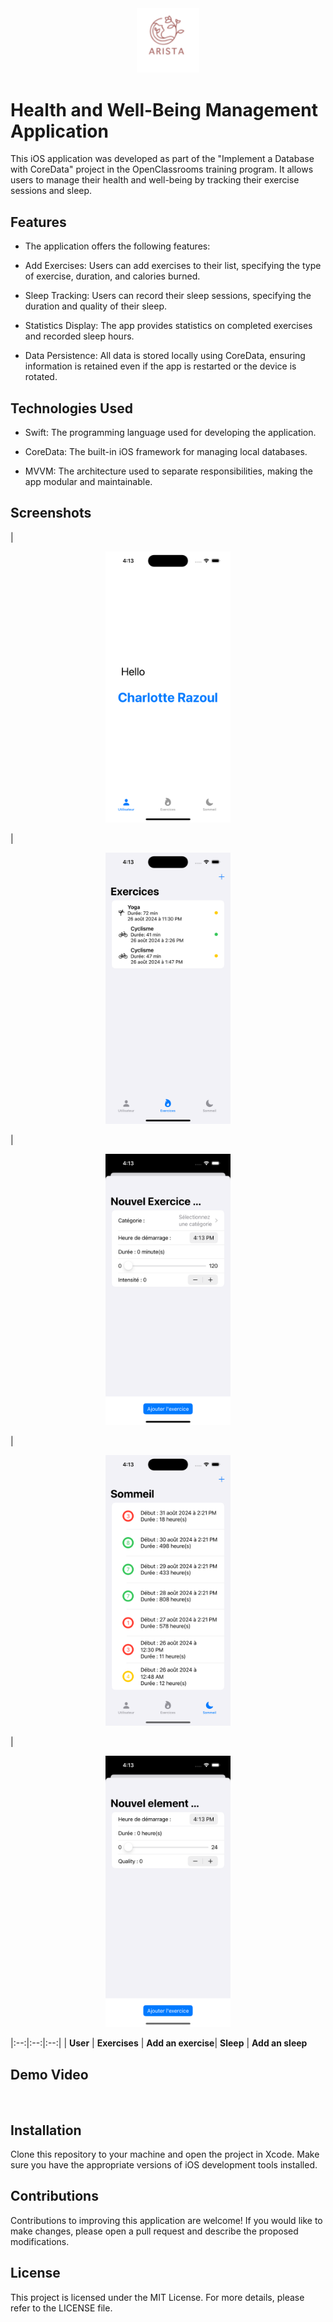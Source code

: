 
<div align="center">
<img src="Screenshots/icone.png" alt="" width="100">
</div>

# Health and Well-Being Management Application

<p>This iOS application was developed as part of the "Implement a Database with CoreData" project in the OpenClassrooms training program. It allows users to manage their health and well-being by tracking their exercise sessions and sleep.</p>

## Features

- The application offers the following features:

- Add Exercises: Users can add exercises to their list, specifying the type of exercise, duration, and calories burned.

- Sleep Tracking: Users can record their sleep sessions, specifying the duration and quality of their sleep.

- Statistics Display: The app provides statistics on completed exercises and recorded sleep hours.

- Data Persistence: All data is stored locally using CoreData, ensuring information is retained even if the app is restarted or the device is rotated.

## Technologies Used

- Swift: The programming language used for developing the application.

- CoreData: The built-in iOS framework for managing local databases.

- MVVM: The architecture used to separate responsibilities, making the app modular and maintainable.

## Screenshots


| <p align="center"><img src="Screenshots/HomeView.png" width="200" alt="User"></p> | <p align="center"><img src="Screenshots/ExerciseView.png" width="200" alt="Exercise"></p> | <p align="center"><img src="Screenshots/AddExercise.png" width="200" alt="AddAnExercise"></p> | <p align="center"><img src="Screenshots/SommeilView.png" width="200" alt="Sleep Interface"></p> | <p align="center"><img src="Screenshots/AddSommeil.png" width="200" alt="Sleep Interface"></p> 
|:--:|:--:|:--:|
| **User** | **Exercises** | **Add an exercise**| **Sleep** | **Add an sleep**

## Demo Video

<div align="center">
<img src="Screenshots/test.gif" alt="" width="200">
</div>

## Installation

Clone this repository to your machine and open the project in Xcode. Make sure you have the appropriate versions of iOS development tools installed.

## Contributions

Contributions to improving this application are welcome! If you would like to make changes, please open a pull request and describe the proposed modifications.


## License

This project is licensed under the MIT License. For more details, please refer to the LICENSE file.

